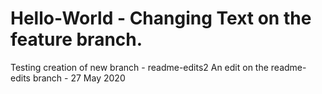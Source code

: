 # Hello-World - Changing Text on the feature branch.
Testing creation of new branch - readme-edits2
An edit on the readme-edits branch - 27 May 2020
